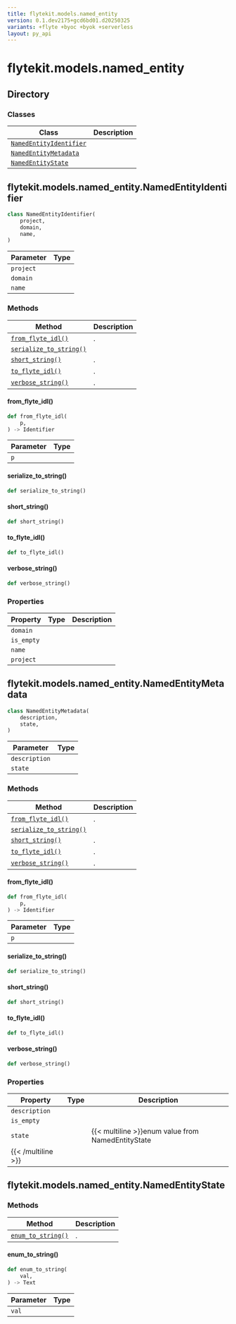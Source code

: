 ```yaml
---
title: flytekit.models.named_entity
version: 0.1.dev2175+gcd6bd01.d20250325
variants: +flyte +byoc +byok +serverless
layout: py_api
---
```


# flytekit.models.named_entity

## Directory

### Classes

| Class | Description |
|-|-|
| [`NamedEntityIdentifier`](.././flytekit.models.named_entity#flytekitmodelsnamed_entitynamedentityidentifier) |  |
| [`NamedEntityMetadata`](.././flytekit.models.named_entity#flytekitmodelsnamed_entitynamedentitymetadata) |  |
| [`NamedEntityState`](.././flytekit.models.named_entity#flytekitmodelsnamed_entitynamedentitystate) |  |

## flytekit.models.named_entity.NamedEntityIdentifier

```python
class NamedEntityIdentifier(
    project,
    domain,
    name,
)
```
| Parameter | Type |
|-|-|
| `project` |  |
| `domain` |  |
| `name` |  |

### Methods

| Method | Description |
|-|-|
| [`from_flyte_idl()`](#from_flyte_idl) | . |
| [`serialize_to_string()`](#serialize_to_string) |  |
| [`short_string()`](#short_string) | . |
| [`to_flyte_idl()`](#to_flyte_idl) | . |
| [`verbose_string()`](#verbose_string) | . |


#### from_flyte_idl()

```python
def from_flyte_idl(
    p,
) -> Identifier
```
| Parameter | Type |
|-|-|
| `p` |  |

#### serialize_to_string()

```python
def serialize_to_string()
```
#### short_string()

```python
def short_string()
```
#### to_flyte_idl()

```python
def to_flyte_idl()
```
#### verbose_string()

```python
def verbose_string()
```
### Properties

| Property | Type | Description |
|-|-|-|
| `domain` |  |  |
| `is_empty` |  |  |
| `name` |  |  |
| `project` |  |  |

## flytekit.models.named_entity.NamedEntityMetadata

```python
class NamedEntityMetadata(
    description,
    state,
)
```
| Parameter | Type |
|-|-|
| `description` |  |
| `state` |  |

### Methods

| Method | Description |
|-|-|
| [`from_flyte_idl()`](#from_flyte_idl) | . |
| [`serialize_to_string()`](#serialize_to_string) |  |
| [`short_string()`](#short_string) | . |
| [`to_flyte_idl()`](#to_flyte_idl) | . |
| [`verbose_string()`](#verbose_string) | . |


#### from_flyte_idl()

```python
def from_flyte_idl(
    p,
) -> Identifier
```
| Parameter | Type |
|-|-|
| `p` |  |

#### serialize_to_string()

```python
def serialize_to_string()
```
#### short_string()

```python
def short_string()
```
#### to_flyte_idl()

```python
def to_flyte_idl()
```
#### verbose_string()

```python
def verbose_string()
```
### Properties

| Property | Type | Description |
|-|-|-|
| `description` |  |  |
| `is_empty` |  |  |
| `state` |  | {{< multiline >}}enum value from NamedEntityState
{{< /multiline >}} |

## flytekit.models.named_entity.NamedEntityState

### Methods

| Method | Description |
|-|-|
| [`enum_to_string()`](#enum_to_string) | . |


#### enum_to_string()

```python
def enum_to_string(
    val,
) -> Text
```
| Parameter | Type |
|-|-|
| `val` |  |

